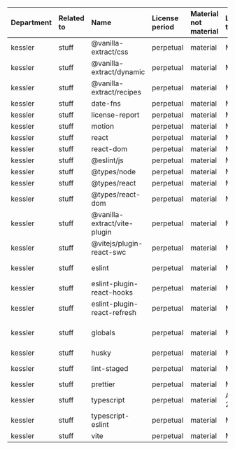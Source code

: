 | Department | Related to | Name                         | License period | Material not material | License type | Link                                                               | Remote version | Installed version | Defined version | Author                                                        |
| :--------- | :--------- | :--------------------------- | :------------- | :-------------------- | :----------- | :----------------------------------------------------------------- | :------------- | :---------------- | :-------------- | :------------------------------------------------------------ |
| kessler    | stuff      | @vanilla-extract/css         | perpetual      | material              | MIT          | git+https://github.com/vanilla-extract-css/vanilla-extract.git     | 1.17.4         | 1.17.4            | ^1.17.4         | SEEK                                                          |
| kessler    | stuff      | @vanilla-extract/dynamic     | perpetual      | material              | MIT          | git+https://github.com/vanilla-extract-css/vanilla-extract.git     | 2.1.5          | 2.1.5             | ^2.1.5          | SEEK                                                          |
| kessler    | stuff      | @vanilla-extract/recipes     | perpetual      | material              | MIT          | git+https://github.com/vanilla-extract-css/vanilla-extract.git     | 0.5.7          | 0.5.7             | ^0.5.7          | SEEK                                                          |
| kessler    | stuff      | date-fns                     | perpetual      | material              | MIT          | git+https://github.com/date-fns/date-fns.git                       | 4.1.0          | 4.1.0             | ^4.1.0          | n/a                                                           |
| kessler    | stuff      | license-report               | perpetual      | material              | MIT          | git+https://github.com/kessler/license-report.git                  | 6.8.0          | 6.8.0             | ^6.8.0          | Yaniv Kessler                                                 |
| kessler    | stuff      | motion                       | perpetual      | material              | MIT          | git+https://github.com/motiondivision/motion.git                   | 12.23.24       | 12.23.22          | ^12.23.22       | Matt Perry                                                    |
| kessler    | stuff      | react                        | perpetual      | material              | MIT          | git+https://github.com/facebook/react.git                          | 19.2.0         | 19.2.0            | ^19.1.1         | n/a                                                           |
| kessler    | stuff      | react-dom                    | perpetual      | material              | MIT          | git+https://github.com/facebook/react.git                          | 19.2.0         | 19.2.0            | ^19.1.1         | n/a                                                           |
| kessler    | stuff      | @eslint/js                   | perpetual      | material              | MIT          | git+https://github.com/eslint/eslint.git                           | 9.38.0         | 9.37.0            | ^9.36.0         | n/a                                                           |
| kessler    | stuff      | @types/node                  | perpetual      | material              | MIT          | https://github.com/DefinitelyTyped/DefinitelyTyped.git             | 24.8.1         | 24.7.0            | ^24.6.0         | n/a                                                           |
| kessler    | stuff      | @types/react                 | perpetual      | material              | MIT          | https://github.com/DefinitelyTyped/DefinitelyTyped.git             | 19.2.2         | 19.2.2            | ^19.1.16        | n/a                                                           |
| kessler    | stuff      | @types/react-dom             | perpetual      | material              | MIT          | https://github.com/DefinitelyTyped/DefinitelyTyped.git             | 19.2.2         | 19.2.1            | ^19.1.9         | n/a                                                           |
| kessler    | stuff      | @vanilla-extract/vite-plugin | perpetual      | material              | MIT          | git+https://github.com/vanilla-extract-css/vanilla-extract.git     | 5.1.1          | 5.1.1             | ^5.1.1          | SEEK                                                          |
| kessler    | stuff      | @vitejs/plugin-react-swc     | perpetual      | material              | MIT          | git+https://github.com/vitejs/vite-plugin-react.git                | 4.1.0          | 4.1.0             | ^4.1.0          | Arnaud Barré (https://github.com/ArnaudBarre)                 |
| kessler    | stuff      | eslint                       | perpetual      | material              | MIT          | git+https://github.com/eslint/eslint.git                           | 9.38.0         | 9.37.0            | ^9.36.0         | Nicholas C. Zakas <nicholas+npm@nczconsulting.com>            |
| kessler    | stuff      | eslint-plugin-react-hooks    | perpetual      | material              | MIT          | git+https://github.com/facebook/react.git                          | 5.2.0          | 5.2.0             | ^5.2.0          | n/a                                                           |
| kessler    | stuff      | eslint-plugin-react-refresh  | perpetual      | material              | MIT          | git+https://github.com/ArnaudBarre/eslint-plugin-react-refresh.git | 0.4.24         | 0.4.23            | ^0.4.22         | Arnaud Barré (https://github.com/ArnaudBarre)                 |
| kessler    | stuff      | globals                      | perpetual      | material              | MIT          | git+https://github.com/sindresorhus/globals.git                    | 16.4.0         | 16.4.0            | ^16.4.0         | Sindre Sorhus sindresorhus@gmail.com https://sindresorhus.com |
| kessler    | stuff      | husky                        | perpetual      | material              | MIT          | git+https://github.com/typicode/husky.git                          | 9.1.7          | 9.1.7             | ^9.1.7          | typicode                                                      |
| kessler    | stuff      | lint-staged                  | perpetual      | material              | MIT          | git+https://github.com/lint-staged/lint-staged.git                 | 16.2.4         | 16.2.4            | ^16.2.4         | Andrey Okonetchnikov <andrey@okonet.ru>                       |
| kessler    | stuff      | prettier                     | perpetual      | material              | MIT          | git+https://github.com/prettier/prettier.git                       | 3.6.2          | 3.6.2             | ^3.6.2          | James Long                                                    |
| kessler    | stuff      | typescript                   | perpetual      | material              | Apache-2.0   | git+https://github.com/microsoft/TypeScript.git                    | 5.9.3          | 5.9.3             | ~5.9.3          | Microsoft Corp.                                               |
| kessler    | stuff      | typescript-eslint            | perpetual      | material              | MIT          | git+https://github.com/typescript-eslint/typescript-eslint.git     | 8.46.1         | 8.46.0            | ^8.45.0         | n/a                                                           |
| kessler    | stuff      | vite                         | perpetual      | material              | MIT          | git+https://github.com/vitejs/vite.git                             | 7.1.10         | 7.1.9             | ^7.1.7          | Evan You                                                      |

